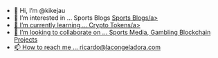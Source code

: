 - 👋 Hi, I’m @kikejau
- 👀 I’m interested in ... Sports Blogs <a href="https://lacongeladora.com">Sports Blogs/a>
- 🌱 I’m currently learning ... <a href="https://thetokentimes.com">Crypto Tokens/a>
- 💞️ I’m looking to collaborate on ... Sports Media, Gambling Blockchain Projects
- 📫 How to reach me ... ricardo@lacongeladora.com

<!---
kikejau/kikejau is a ✨ special ✨ repository because its `README.md` (this file) appears on your GitHub profile.
You can click the Preview link to take a look at your changes.
--->

